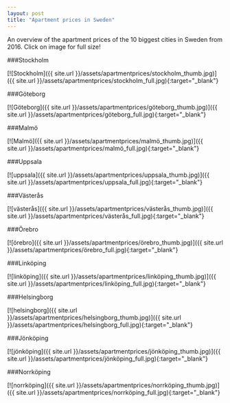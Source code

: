 ```yaml
---
layout: post
title: "Apartment prices in Sweden"
---
```


An overview of the apartment prices of the 10 biggest cities in Sweden from 2016. Click on image for full size!

###Stockholm

[![Stockholm]({{ site.url }}/assets/apartmentprices/stockholm_thumb.jpg)]({{ site.url }}/assets/apartmentprices/stockholm_full.jpg){:target="_blank"}


###Göteborg

[![Göteborg]({{ site.url }}/assets/apartmentprices/göteborg_thumb.jpg)]({{ site.url }}/assets/apartmentprices/göteborg_full.jpg){:target="_blank"}


###Malmö

[![Malmö]({{ site.url }}/assets/apartmentprices/malmö_thumb.jpg)]({{ site.url }}/assets/apartmentprices/malmö_full.jpg){:target="_blank"}


###Uppsala

[![uppsala]({{ site.url }}/assets/apartmentprices/uppsala_thumb.jpg)]({{ site.url }}/assets/apartmentprices/uppsala_full.jpg){:target="_blank"}


###Västerås

[![västerås]({{ site.url }}/assets/apartmentprices/västerås_thumb.jpg)]({{ site.url }}/assets/apartmentprices/västerås_full.jpg){:target="_blank"}


###Örebro

[![örebro]({{ site.url }}/assets/apartmentprices/örebro_thumb.jpg)]({{ site.url }}/assets/apartmentprices/örebro_full.jpg){:target="_blank"}


###Linköping

[![linköping]({{ site.url }}/assets/apartmentprices/linköping_thumb.jpg)]({{ site.url }}/assets/apartmentprices/linköping_full.jpg){:target="_blank"}


###Helsingborg

[![helsingborg]({{ site.url }}/assets/apartmentprices/helsingborg_thumb.jpg)]({{ site.url }}/assets/apartmentprices/helsingborg_full.jpg){:target="_blank"}


###Jönköping

[![jönköping]({{ site.url }}/assets/apartmentprices/jönköping_thumb.jpg)]({{ site.url }}/assets/apartmentprices/jönköping_full.jpg){:target="_blank"}


###Norrköping

[![norrköping]({{ site.url }}/assets/apartmentprices/norrköping_thumb.jpg)]({{ site.url }}/assets/apartmentprices/norrköping_full.jpg){:target="_blank"}
